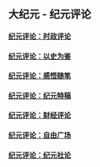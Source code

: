 ## 大纪元 - 纪元评论

#### [纪元评论：时政评论](indexes/nsc1025/README.md?06040330)
#### [纪元评论：以史为鉴](indexes/nsc1028/README.md?06040330)
#### [纪元评论：感悟随笔](indexes/nsc1035/README.md?06040330)
#### [纪元评论：纪元特稿](indexes/nsc424/README.md?06040330)
#### [纪元评论：财经评论](indexes/nsc1026/README.md?06040330)
#### [纪元评论：自由广场](indexes/nsc993/README.md?06040330)
#### [纪元评论：纪元社论](indexes/nsc422/README.md?06040330)
